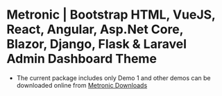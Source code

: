 # Metronic | Bootstrap HTML, VueJS, React, Angular, Asp.Net Core, Blazor, Django, Flask & Laravel Admin Dashboard Theme

- The current package includes only Demo 1 and other demos can be downloaded online from [Metronic Downloads](https://devs.keenthemes.com/metronic)